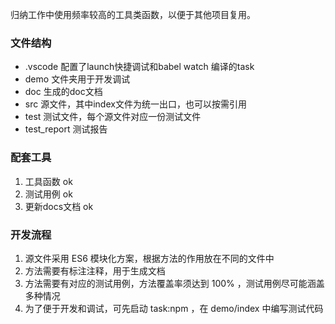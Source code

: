 归纳工作中使用频率较高的工具类函数，以便于其他项目复用。

### 文件结构
- .vscode 配置了launch快捷调试和babel watch 编译的task
- demo 文件夹用于开发调试
- doc 生成的doc文档
- src 源文件，其中index文件为统一出口，也可以按需引用
- test 测试文件，每个源文件对应一份测试文件
- test_report 测试报告

### 配套工具
1. 工具函数 ok
2. 测试用例 ok
3. 更新docs文档 ok

### 开发流程
1. 源文件采用 ES6 模块化方案，根据方法的作用放在不同的文件中
2. 方法需要有标注注释，用于生成文档
3. 方法需要有对应的测试用例，方法覆盖率须达到 100% ，测试用例尽可能涵盖多种情况
4. 为了便于开发和调试，可先启动 task:npm ，在 demo/index 中编写测试代码